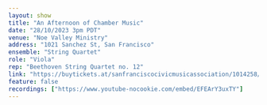 ```yaml
---
layout: show
title: "An Afternoon of Chamber Music"
date: "28/10/2023 3pm PDT"
venue: "Noe Valley Ministry"
address: "1021 Sanchez St, San Francisco"
ensemble: "String Quartet"
role: "Viola"
rep: "Beethoven String Quartet no. 12"
link: "https://buytickets.at/sanfranciscocivicmusicassociation/1014258/r/website"
feature: false
recordings: ["https://www.youtube-nocookie.com/embed/EFEArY3uxTY"]
---
```

